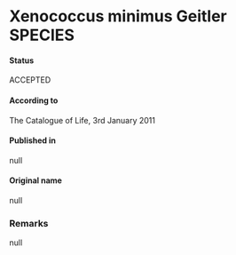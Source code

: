 # Xenococcus minimus Geitler SPECIES

#### Status
ACCEPTED

#### According to
The Catalogue of Life, 3rd January 2011

#### Published in
null

#### Original name
null

### Remarks
null
